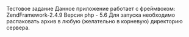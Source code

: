 Тестовое задание Данное приложение работает с фреймвоком: ZendFramework-2.4.9 Версия php - 5.6 Для запуска необходимо распаковать архив в любую (желательно в корневую) директорию сервера.
